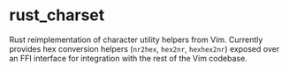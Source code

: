 # rust_charset

Rust reimplementation of character utility helpers from Vim.
Currently provides hex conversion helpers (`nr2hex`, `hex2nr`, `hexhex2nr`)
exposed over an FFI interface for integration with the rest of the Vim
codebase.
